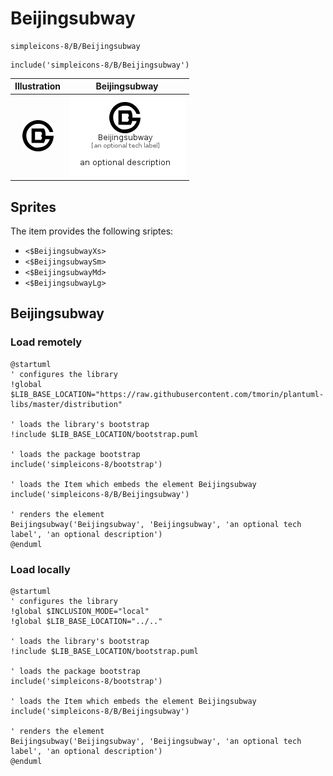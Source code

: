 # Beijingsubway


```text
simpleicons-8/B/Beijingsubway
```

```text
include('simpleicons-8/B/Beijingsubway')
```



| Illustration | Beijingsubway |
| :---: | :---: |
| ![illustration for Illustration](../../simpleicons-8/B/Beijingsubway.png) | ![illustration for Beijingsubway](../../simpleicons-8/B/Beijingsubway.Local.png) |



## Sprites
The item provides the following sriptes:

- `<$BeijingsubwayXs>`
- `<$BeijingsubwaySm>`
- `<$BeijingsubwayMd>`
- `<$BeijingsubwayLg>`





## Beijingsubway

### Load remotely
```plantuml
@startuml
' configures the library
!global $LIB_BASE_LOCATION="https://raw.githubusercontent.com/tmorin/plantuml-libs/master/distribution"

' loads the library's bootstrap
!include $LIB_BASE_LOCATION/bootstrap.puml

' loads the package bootstrap
include('simpleicons-8/bootstrap')

' loads the Item which embeds the element Beijingsubway
include('simpleicons-8/B/Beijingsubway')

' renders the element
Beijingsubway('Beijingsubway', 'Beijingsubway', 'an optional tech label', 'an optional description')
@enduml
```

### Load locally
```plantuml
@startuml
' configures the library
!global $INCLUSION_MODE="local"
!global $LIB_BASE_LOCATION="../.."

' loads the library's bootstrap
!include $LIB_BASE_LOCATION/bootstrap.puml

' loads the package bootstrap
include('simpleicons-8/bootstrap')

' loads the Item which embeds the element Beijingsubway
include('simpleicons-8/B/Beijingsubway')

' renders the element
Beijingsubway('Beijingsubway', 'Beijingsubway', 'an optional tech label', 'an optional description')
@enduml
```

